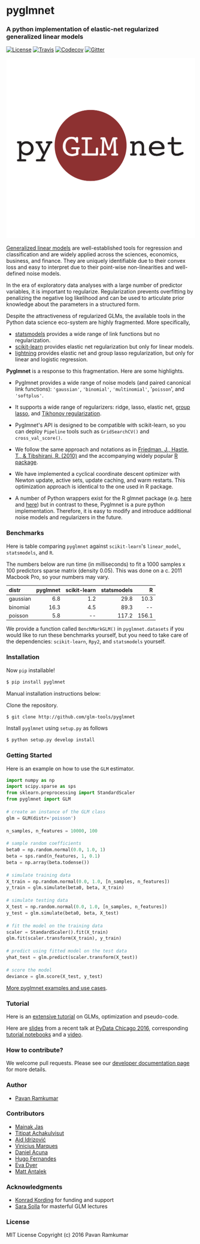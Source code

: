 # pyglmnet
### A python implementation of elastic-net regularized generalized linear models

[![License](https://img.shields.io/badge/license-MIT-blue.svg?style=flat)](https://github.com/glm-tools/pyglmnet/blob/master/LICENSE) [![Travis](https://api.travis-ci.org/glm-tools/pyglmnet.svg?branch=master "Travis")](https://travis-ci.org/glm-tools/pyglmnet) [![Codecov](https://codecov.io/github/glm-tools/pyglmnet/coverage.svg?precision=0)](https://codecov.io/gh/glm-tools/pyglmnet)
[![Gitter](https://badges.gitter.im/glm-tools/pyglmnet.svg)](https://gitter.im/pavanramkumar/pyglmnet?utm_source=badge&utm_medium=badge&utm_campaign=pr-badge)

![logo](pyglmnet-logo.png)

[Generalized linear models](https://en.wikipedia.org/wiki/Generalized_linear_model)
are well-established tools for regression and classification and are widely
applied across the sciences, economics, business, and finance. They are uniquely
identifiable due to their convex loss and easy to interpret due to their
point-wise non-linearities and well-defined noise models.

In the era of exploratory data analyses with a large number of predictor variables,
it is important to regularize. Regularization prevents overfitting by penalizing
the negative log likelihood and can be used to articulate prior knowledge about
the parameters in a structured form.

Despite the attractiveness of regularized GLMs, the available tools in the
Python data science eco-system are highly fragmented. More specifically,

- [statsmodels](http://statsmodels.sourceforge.net/devel/glm.html)
provides a wide range of link functions but no regularization.
- [scikit-learn](http://scikit-learn.org/stable/modules/generated/sklearn.linear_model.ElasticNet.html) provides elastic net regularization but only for linear models.
- [lightning](https://github.com/scikit-learn-contrib/lightning)
provides elastic net and group lasso regularization,
but only for linear and logistic regression.

**Pyglmnet** is a response to this fragmentation. Here are some highlights.

- Pyglmnet provides a wide range of noise models
(and paired canonical link functions):
`'gaussian'`, `'binomial'`, `'multinomial'`, '`poisson`', and `'softplus'`.

- It supports a wide range of regularizers:
ridge, lasso, elastic net,
[group lasso](https://en.wikipedia.org/wiki/Proximal_gradient_methods_for_learning#Group_lasso),
and [Tikhonov regularization](https://en.wikipedia.org/wiki/Tikhonov_regularization).

- Pyglmnet's API is designed to be compatible with scikit-learn,
so you can deploy `Pipeline` tools such as `GridSearchCV()` and `cross_val_score()`.

- We follow the same approach and notations as in
[Friedman, J., Hastie, T., & Tibshirani, R. (2010)](https://core.ac.uk/download/files/153/6287975.pdf)
and the accompanying widely popular [R package](https://web.stanford.edu/~hastie/glmnet/glmnet_alpha.html).

- We have implemented a cyclical coordinate descent optimizer with
Newton update, active sets, update caching, and warm restarts.
This optimization approach is identical to the one used in R package.

- A number of Python wrappers exist for the R glmnet package
(e.g. [here](https://github.com/civisanalytics/python-glmnet) and [here](https://github.com/dwf/glmnet-python))
but in contrast to these, Pyglmnet is a pure python implementation.
Therefore, it is easy to modify and introduce additional noise models
and regularizers in the future.

### Benchmarks

Here is table comparing `pyglmnet` against
`scikit-learn`'s `linear_model`, `statsmodels`, and `R`.

The numbers below are run time (in milliseconds) to fit a
$1000$ samples x $100$ predictors sparse matrix
(density $0.05$). This was done on a c. 2011 Macbook Pro,
so your numbers may vary.

| distr     | pyglmnet   | scikit-learn  | statsmodels | R      |
|:----------|-----------:|--------------:|------------:|-------:|
|gaussian   | 6.8        | 1.2           | 29.8        | 10.3   |
|binomial   | 16.3       | 4.5           | 89.3        | --     |
|poisson    | 5.8        | --            | 117.2       | 156.1  |

We provide a function called `BenchMarkGLM()` in `pyglmnet.datasets`
if you would like to run these benchmarks yourself, but you need to take
care of the dependencies: `scikit-learn`, `Rpy2`, and `statsmodels`
yourself.

### Installation
Now `pip` installable!
```bash
$ pip install pyglmnet
```

Manual installation instructions below:

Clone the repository.

```bash
$ git clone http://github.com/glm-tools/pyglmnet
```

Install `pyglmnet` using `setup.py` as follows

```bash
$ python setup.py develop install
```

### Getting Started

Here is an example on how to use the `GLM` estimator.

```python
import numpy as np
import scipy.sparse as sps
from sklearn.preprocessing import StandardScaler
from pyglmnet import GLM

# create an instance of the GLM class
glm = GLM(distr='poisson')

n_samples, n_features = 10000, 100

# sample random coefficients
beta0 = np.random.normal(0.0, 1.0, 1)
beta = sps.rand(n_features, 1, 0.1)
beta = np.array(beta.todense())

# simulate training data
X_train = np.random.normal(0.0, 1.0, [n_samples, n_features])
y_train = glm.simulate(beta0, beta, X_train)

# simulate testing data
X_test = np.random.normal(0.0, 1.0, [n_samples, n_features])
y_test = glm.simulate(beta0, beta, X_test)

# fit the model on the training data
scaler = StandardScaler().fit(X_train)
glm.fit(scaler.transform(X_train), y_train)

# predict using fitted model on the test data
yhat_test = glm.predict(scaler.transform(X_test))

# score the model
deviance = glm.score(X_test, y_test)
```

[More pyglmnet examples and use cases](http://glm-tools.github.io/pyglmnet/auto_examples/index.html).

### Tutorial

Here is an [extensive tutorial](http://glm-tools.github.io/pyglmnet/tutorial.html)
on GLMs, optimization and pseudo-code.

Here are [slides](https://pavanramkumar.github.io/pydata-chicago-2016)
from a recent talk at [PyData Chicago 2016](http://pydata.org/chicago2016/schedule/presentation/15/), corresponding [tutorial notebooks](http://github.com/pavanramkumar/pydata-chicago-2016)
and a [video](https://www.youtube.com/watch?v=zXec96KD1uA).

### How to contribute?

We welcome pull requests. Please see our [developer documentation page](http://glm-tools.github.io/pyglmnet/developers.html) for more details.

### Author

* [Pavan Ramkumar](http:/github.com/pavanramkumar)

### Contributors

* [Mainak Jas](http:/github.com/jasmainak)
* [Titipat Achakulvisut](http:/github.com/titipata)
* [Aid Idrizović](http:/github.com/the872)
* [Vinicius Marques](http:/github.com/marquesVF)
* [Daniel Acuna](http:/github.com/daniel-acuna)
* [Hugo Fernandes](http:/github.com/hugoguh)
* [Eva Dyer](http:/github.com/evadyer)
* [Matt Antalek](https://github.com/themantalope)

### Acknowledgments

* [Konrad Kording](http://kordinglab.com) for funding and support
* [Sara Solla](http://www.physics.northwestern.edu/people/joint-faculty/sara-solla.html) for masterful GLM lectures

### License

MIT License Copyright (c) 2016 Pavan Ramkumar
